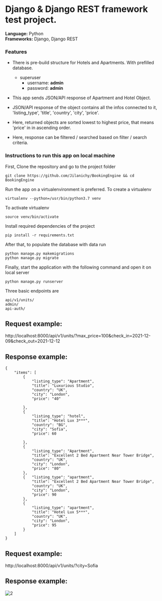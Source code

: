# Django & Django REST framework test project.


<b>Language:</b> Python <br>
<b>Frameworks:</b> Django, Django REST <br>


### Features

  - There is pre-build structure for Hotels and Apartments. With prefilled database.
      - superuser
        - username: **admin**
        - password: **admin**

  - This app sends JSON/API response of Apartment and Hotel Object.
  - JSON/API response of the object contains all the infos connected to it, 'listing_type', 'title', 'country', 'city', 'price'.
  - Here, returned objects are sorted lowest to highest price, that means 'price' in in ascending order.
  - Here, response can be filtered / searched based on filter / search criteria.



### Instructions to run this app on local machine

First, Clone the repository and go to the project folder
```console
git clone https://github.com/Jilanichy/BookingEngine && cd BookingEngine
```
Run the app on a virtualenvironment is preferred. To create a virtualenv
 ```console
 virtualenv --python=/usr/bin/python3.7 venv
```
To activate virtualenv
 ```console
 source venv/bin/activate
```
Install required dependencies of the project
 ```console
 pip install -r requirements.txt
```

After that, to populate the database with data run
```console
python manage.py makemigrations
python manage.py migrate
```

Finally, start the application with the following command and open it on local server
```console
python manage.py runserver
```
Three basic endpoints are
```console
api/v1/units/
admin/
api-auth/
```


## Request example:

http://localhost:8000/api/v1/units/?max_price=100&check_in=2021-12-09&check_out=2021-12-12


## Response example:

    {
        "items": [
            {
                "listing_type": "Apartment",
                "title": "Luxurious Studio",
                "country": "UK",
                "city": "London",
                "price": "40"

            },
            {
                "listing_type": "hotel",
                "title": "Hotel Lux 3***",
                "country": "BG",
                "city": "Sofia",
                "price": 60

            },
            {
                "listing_type": "Apartment",
                "title": "Excellent 2 Bed Apartment Near Tower Bridge",
                "country": "UK",
                "city": "London",
                "price": "80"
            },
            {   "listing_type": "apartment",
                "title": "Excellent 2 Bed Apartment Near Tower Bridge",
                "country": "UK",
                "city": "London",
                "price": 90
            },
            {
                "listing_type": "apartment",
                "title": "Hotel Lux 5***",
                "country": "UK",
                "city": "London",
                "price": 95
            }
        ]
    }


## Request example:

http://localhost:8000/api/v1/units/?city=Sofia

## Response example:
![2](https://user-images.githubusercontent.com/32903934/116540216-adc47580-a90b-11eb-9aa9-2816855ef67a.png)


